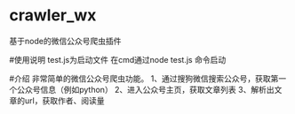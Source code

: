 # crawler_wx
基于node的微信公众号爬虫插件

#使用说明
test.js为启动文件
在cmd通过node test.js 命令启动

#介绍
非常简单的微信公众号爬虫功能。
1、通过搜狗微信搜索公众号，获取第一个公众号信息（例如python）
2、进入公众号主页，获取文章列表
3、解析出文章的url，获取作者、阅读量
